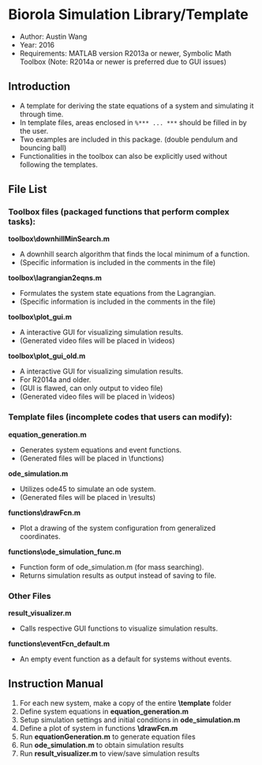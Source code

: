 # Biorola Simulation Library/Template
- Author: Austin Wang
- Year: 2016
- Requirements: MATLAB version R2013a or newer, Symbolic Math Toolbox (Note: R2014a or newer is preferred due to GUI issues)

## Introduction
- A template for deriving the state equations of a system and simulating it through time.
- In template files, areas enclosed in `%*** ... ***` should be filled in by the user.
- Two examples are included in this package. (double pendulum and bouncing ball)
- Functionalities in the toolbox can also be explicitly used without following the templates.

## File List
### Toolbox files (packaged functions that perform complex tasks):
**toolbox\downhillMinSearch.m**
- A downhill search algorithm that finds the local minimum of a function.
- (Specific information is included in the comments in the file)

**toolbox\lagrangian2eqns.m**
- Formulates the system state equations from the Lagrangian.
- (Specific information is included in the comments in the file)

**toolbox\plot_gui.m**
- A interactive GUI for visualizing simulation results.
- (Generated video files will be placed in \videos)

**toolbox\plot_gui_old.m**
- A interactive GUI for visualizing simulation results.
- For R2014a and older.
- (GUI is flawed, can only output to video file)
- (Generated video files will be placed in \videos)

### Template files (incomplete codes that users can modify):
**equation_generation.m**
- Generates system equations and event functions.
- (Generated files will be placed in \functions)

**ode_simulation.m**
- Utilizes ode45 to simulate an ode system.
- (Generated files will be placed in \results)

**functions\drawFcn.m**
- Plot a drawing of the system configuration from generalized coordinates.

**functions\ode_simulation_func.m**
- Function form of ode_simulation.m (for mass searching).
- Returns simulation results as output instead of saving to file.

### Other Files

**result_visualizer.m**
- Calls respective GUI functions to visualize simulation results.

**functions\eventFcn_default.m**
- An empty event function as a default for systems without events.

## Instruction Manual
1. For each new system, make a copy of the entire **\template** folder
2. Define system equations in **equation_generation.m**
3. Setup simulation settings and initial conditions in **ode_simulation.m**
4. Define a plot of system in functions **\drawFcn.m**
5. Run **equationGeneration.m** to generate equation files
6. Run **ode_simulation.m** to obtain simulation results
7. Run **result_visualizer.m** to view/save simulation results
